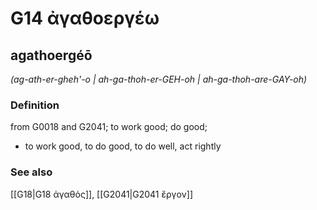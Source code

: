 # G14 ἀγαθοεργέω

## agathoergéō

_(ag-ath-er-gheh'-o | ah-ga-thoh-er-GEH-oh | ah-ga-thoh-are-GAY-oh)_

### Definition

from G0018 and G2041; to work good; do good; 

- to work good, to do good, to do well, act rightly

### See also

[[G18|G18 ἀγαθός]], [[G2041|G2041 ἔργον]]
